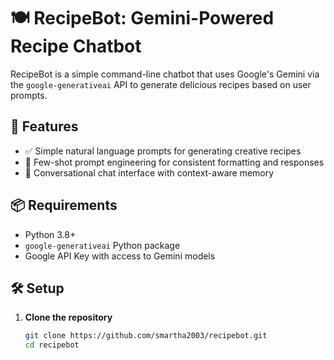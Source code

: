 # 🍽️ RecipeBot: Gemini-Powered Recipe Chatbot

RecipeBot is a simple command-line chatbot that uses Google's Gemini via the `google-generativeai` API to generate delicious recipes based on user prompts.

## 🚀 Features

- ✅ Simple natural language prompts for generating creative recipes
- 🧠 Few-shot prompt engineering for consistent formatting and responses
- 💬 Conversational chat interface with context-aware memory

## 📦 Requirements

- Python 3.8+
- `google-generativeai` Python package
- Google API Key with access to Gemini models

## 🛠️ Setup

1. **Clone the repository**

   ```bash
   git clone https://github.com/smartha2003/recipebot.git
   cd recipebot

